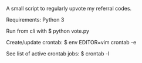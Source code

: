 A small script to regularly upvote my referral codes.

Requirements: Python 3

Run from cli with 
$ python vote.py

Create/update crontab:
$ env EDITOR=vim crontab -e

See list of active crontab jobs:
$ crontab -l
